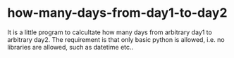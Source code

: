 # how-many-days-from-day1-to-day2
It is a little program to calcultate how many days from arbitrary day1 to arbitrary day2.
The requirement is that only basic python is allowed, i.e. no libraries are allowed, such as datetime etc..
